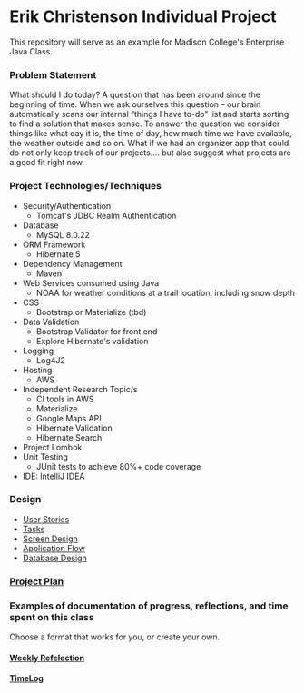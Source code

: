 # Erik Christenson Individual Project

This repository will serve as an example for Madison College's Enterprise Java Class.

### Problem Statement
What should I do today?  A question that has been around since the beginning of time.   When we ask ourselves this question – our brain automatically scans our internal “things I have to-do” list and starts sorting to find a solution that makes sense.    To answer the question we consider things like what day it is, the time of day, how much time we have available, the weather outside and so on.
What if we had an organizer app that could do not only keep track of our projects…. but also suggest what projects are a good fit right now.



### Project Technologies/Techniques

* Security/Authentication
    * Tomcat's JDBC Realm Authentication
* Database
    * MySQL 8.0.22
* ORM Framework
    * Hibernate 5
* Dependency Management
    * Maven
* Web Services consumed using Java
    * NOAA for weather conditions at a trail location, including snow depth
* CSS
    * Bootstrap or Materialize (tbd)
* Data Validation
    * Bootstrap Validator for front end
    * Explore Hibernate's validation
* Logging
    * Log4J2
* Hosting
    * AWS
* Independent Research Topic/s
    * CI tools in AWS
    * Materialize
    * Google Maps API
    * Hibernate Validation
    * Hibernate Search
* Project Lombok
* Unit Testing
    * JUnit tests to achieve 80%+ code coverage
* IDE: IntelliJ IDEA


### Design

* [User Stories](DesignDocuments/userStories.md)
* [Tasks](DesignDocuments/tasks.md)
* [Screen Design](DesignDocuments/wireframes/Screens.md)
* [Application Flow](DesignDocuments/project_display_sorting.png)
* [Database Design](DesignDocuments/database.png)

### [Project Plan](ProjectPlan.md)

### Examples of documentation of progress, reflections, and time spent on this class
Choose a format that works for you, or create your own.

#### [Weekly Refelection](WeeklyReflections.md)

#### [TimeLog](TimeLog.md)
